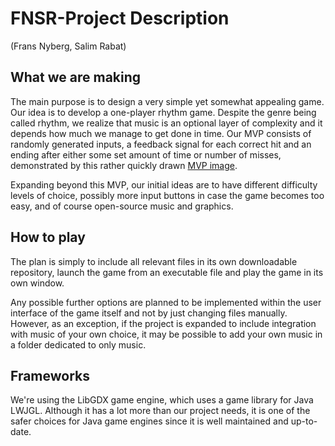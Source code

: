 # FNSR-Project Description
(Frans Nyberg, Salim Rabat)

## What we are making

The main purpose is to design a very simple yet somewhat appealing game. Our idea is to develop a one-player rhythm game. Despite the genre being called rhythm, we realize that music is an optional layer of complexity and it depends how much we manage to get done in time. Our MVP consists of randomly generated inputs, a feedback signal for each correct hit and an ending after either some set amount of time or number of misses, demonstrated by this rather quickly drawn [MVP image](https://github.com/salimrabat/FNSR-Project/wiki/Timing-Game-MVP).

Expanding beyond this MVP, our initial ideas are to have different difficulty levels of choice, possibly more input buttons in case the game becomes too easy, and of course open-source music and graphics.

## How to play

The plan is simply to include all relevant files in its own downloadable repository, launch the game from an executable file and play the game in its own window.

Any possible further options are planned to be implemented within the user interface of the game itself and not by just changing files manually. However, as an exception, if the project is expanded to include integration with music of your own choice, it may be possible to add your own music in a folder dedicated to only music.

## Frameworks

We're using the LibGDX game engine, which uses a game library for Java LWJGL. Although it has a lot more than our project needs, it is one of the safer choices for Java game engines since it is well maintained and up-to-date.
